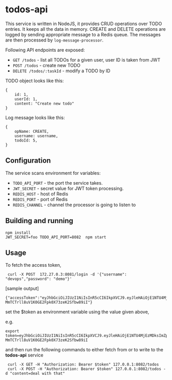 # todos-api

This service is written in NodeJS, it provides CRUD operations over TODO entries.
It keeps all the data in memory. CREATE and DELETE operations are logged by
sending appropriate message to a Redis queue. The messages are then processed by
`log-message-processor`.

Following API endpoints are exposed:

- `GET /todos` - list all TODOs for a given user, user ID is taken from JWT
- `POST /todos` - create new TODO
- `DELETE /todos/:taskId` - modify a TODO by ID

TODO object looks like this:
```
{
    id: 1,
    userId: 1,
    content: "Create new todo"
}
```

Log message looks like this:
```
{
    opName: CREATE,
    username: username,
    todoId: 5,
}
```

## Configuration

The service scans environment for variables:
- `TODO_API_PORT` - the port the service takes.
- `JWT_SECRET` - secret value for JWT token processing.
- `REDIS_HOST` - host of Redis
- `REDIS_PORT` - port of Redis
- `REDIS_CHANNEL` - channel the processor is going to listen to

## Building and running

```
npm install
JWT_SECRET=foo TODO_API_PORT=8082  npm start
```

## Usage

To fetch the access token, 

```
 curl -X POST  172.27.0.3:8081/login -d '{"username": "devops","password": "demo"}' 
```

[sample output]

```
{"accessToken":"eyJhbGciOiJIUzI1NiIsInR5cCI6IkpXVCJ9.eyJleHAiOjE1NTU4MjEzMDksImZpcnN0bmFtZSI6IkRldm9wcyIsImxhc3RuYW1lIjoiRGVtbyIsInJvbGUiOiJVU0VSIiwidXNlcm5hbWUiOiJkZXZvcHMifQ.8fJkOr-MmTCTrll8uV1K0GE2Fpk0X73zeK2Sfbw89iI"}

```

set the $token as environment variable using the value given above, 

e.g. 
```
export token=eyJhbGciOiJIUzI1NiIsInR5cCI6IkpXVCJ9.eyJleHAiOjE1NTU4MjEzMDksImZpcnN0bmFtZSI6IkRldm9wcyIsImxhc3RuYW1lIjoiRGVtbyIsInJvbGUiOiJVU0VSIiwidXNlcm5hbWUiOiJkZXZvcHMifQ.8fJkOr-MmTCTrll8uV1K0GE2Fpk0X73zeK2Sfbw89iI
```

and then run the following commands to either fetch from or to write to the **todos-api** service 

```
 curl -X GET -H "Authorization: Bearer $token" 127.0.0.1:8082/todos
 curl -X POST -H "Authorization: Bearer $token" 127.0.0.1:8082/todos -d "content=deal with that"
```
